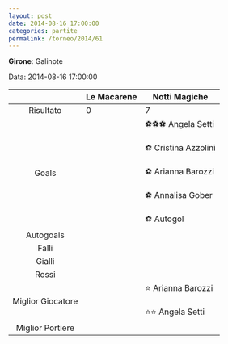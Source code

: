 ```yaml
---
layout: post
date: 2014-08-16 17:00:00
categories: partite
permalink: /torneo/2014/61
---
```

**Girone**: Galinote

Data: 2014-08-16 17:00:00

| | Le Macarene | Notti Magiche |
|:-----:|-----|-----|
Risultato|0|7
Goals||⚽⚽⚽ Angela Setti<br/><br/>⚽ Cristina Azzolini<br/><br/>⚽ Arianna Barozzi<br/><br/>⚽ Annalisa Gober<br/><br/>⚽   Autogol<br/>
Autogoals||
Falli||
Gialli||
Rossi||
Miglior Giocatore||⭐ Arianna Barozzi<br/><br/>⭐⭐ Angela Setti<br/>
Miglior Portiere||